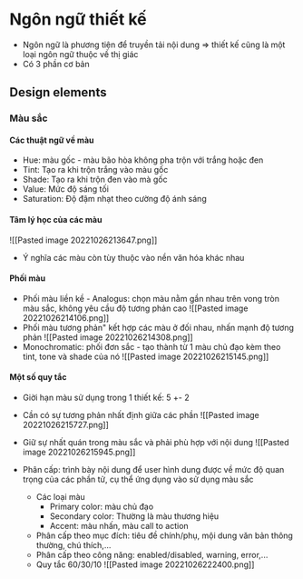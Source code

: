 # Ngôn ngữ thiết kế
- Ngôn ngữ là phương tiện để truyền tải nội dung => thiết kế cũng là một loại ngôn ngữ thuộc về thị giác
- Có 3 phần cơ bản
## Design elements
### Màu sắc
#### Các thuật ngữ về màu
- Hue: màu gốc - màu bão hòa không pha trộn với trắng hoặc đen
- Tint: Tạo ra khi trộn trắng vào màu gốc
- Shade: Tạo ra khi trộn đen vào mà gốc
- Value: Mức độ sáng tối
- Saturation: Độ đậm nhạt theo cường độ ánh sáng
#### Tâm lý học của các màu
![[Pasted image 20221026213647.png]]
- Ý nghĩa các màu còn tùy thuộc vào nền văn hóa khác nhau
#### Phối màu
- Phối màu liền kề - Analogus: chọn màu nằm gần nhau trên vong tròn màu sắc, không yêu cầu độ tương phản cao
![[Pasted image 20221026214106.png]]
- Phối màu tương phản" kết hợp các màu ở đối nhau, nhấn mạnh độ tương phản
![[Pasted image 20221026214308.png]]
- Monochromatic: phối đơn sắc - tạo thành từ 1 màu chủ đạo kèm theo tint, tone và shade của nó
![[Pasted image 20221026215145.png]]
#### Một số quy tắc
- Giời hạn màu sử dụng trong 1 thiết kế: 5 +- 2
- Cần có sự tương phản nhất định giữa các phần
![[Pasted image 20221026215727.png]]
- Giữ sự nhất quán trong màu sắc và phải phù hợp với nội dung
![[Pasted image 20221026215945.png]]

- Phân cấp: trình bày nội dung để user hình dung được về mức độ quan trọng của các phần tử, cụ thể ứng dụng vào sử dụng màu sắc
	- Các loại màu
		- Primary color: màu chủ đạo
		- Secondary color: Thường là màu thương hiệu
		- Accent: màu nhấn, màu call to action
	- Phân cấp theo mục đích: tiêu đề chính/phụ, mội dung văn bản thông thường, chú thích,...
	- Phân cấp theo công năng: enabled/disabled, warning, error,...
	- Quy tắc 60/30/10
	 ![[Pasted image 20221026222400.png]]